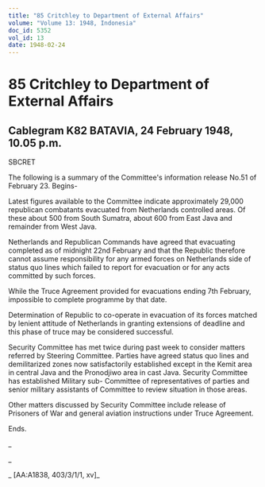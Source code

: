 ```yaml
---
title: "85 Critchley to Department of External Affairs"
volume: "Volume 13: 1948, Indonesia"
doc_id: 5352
vol_id: 13
date: 1948-02-24
---
```


# 85 Critchley to Department of External Affairs

## Cablegram K82 BATAVIA, 24 February 1948, 10.05 p.m.

SBCRET

The following is a summary of the Committee's information release No.51 of February 23. Begins-

Latest figures available to the Committee indicate approximately 29,000 republican combatants evacuated from Netherlands controlled areas. Of these about 500 from South Sumatra, about 600 from East Java and remainder from West Java.

Netherlands and Republican Commands have agreed that evacuating completed as of midnight 22nd February and that the Republic therefore cannot assume responsibility for any armed forces on Netherlands side of status quo lines which failed to report for evacuation or for any acts committed by such forces.

While the Truce Agreement provided for evacuations ending 7th February, impossible to complete programme by that date.

Determination of Republic to co-operate in evacuation of its forces matched by lenient attitude of Netherlands in granting extensions of deadline and this phase of truce may be considered successful.

Security Committee has met twice during past week to consider matters referred by Steering Committee. Parties have agreed status quo lines and demilitarized zones now satisfactorily established except in the Kemit area in central Java and the Pronodjiwo area in cast Java. Security Committee has established Military sub- Committee of representatives of parties and senior military assistants of Committee to review situation in those areas.

Other matters discussed by Security Committee include release of Prisoners of War and general aviation instructions under Truce Agreement.

Ends.

_

_

_ [AA:A1838, 403/3/1/1, xv]_
